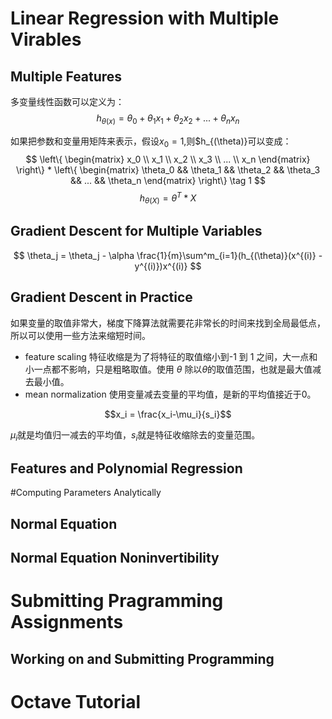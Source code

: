 # Linear Regression with Multiple Virables
## Multiple Features
多变量线性函数可以定义为：
$$ h_{\theta(x)} = \theta_{0} + \theta_1 x_1 + \theta_2 x_2 + ... + \theta_n x_n$$

如果把参数和变量用矩阵来表示，假设$x_0 = 1$,则$h_{(\theta)}可以变成：
$$ 
\left\{
\begin{matrix}
x_0 \\ x_1 \\ x_2 \\ x_3 \\ ... \\ x_n
\end{matrix}
\right\}
*
\left\{
\begin{matrix}
\theta_0 && \theta_1 && \theta_2 && \theta_3 && ... && \theta_n
\end{matrix}
\right\}
\tag 1
$$
$$ h_{\theta(X)} = \theta^T * X $$

## Gradient Descent for Multiple Variables
$$ \theta_j = \theta_j - \alpha \frac{1}{m}\sum^m_{i=1}(h_{(\theta)}(x^{(i)} - y^{(i)})x^{(i)}  $$
## Gradient Descent in Practice
如果变量的取值非常大，梯度下降算法就需要花非常长的时间来找到全局最低点，所以可以使用一些方法来缩短时间。
* feature scaling 
特征收缩是为了将特征的取值缩小到-1 到 1 之间，大一点和小一点都不影响，只是粗略取值。使用 $\theta$ 除以$\theta$的取值范围，也就是最大值减去最小值。 
* mean normalization
使用变量减去变量的平均值，是新的平均值接近于0。

$$x_i = \frac{x_i-\mu_i}{s_i}$$

$\mu_i$就是均值归一减去的平均值，$s_i$就是特征收缩除去的变量范围。
## Features and Polynomial Regression

#Computing Parameters Analytically
## Normal Equation
## Normal Equation Noninvertibility

# Submitting Pragramming Assignments
## Working on and Submitting Programming

# Octave Tutorial

